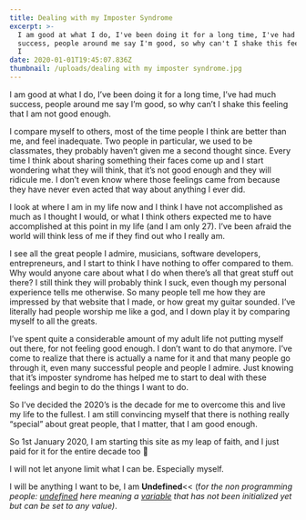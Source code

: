 ```yaml
---
title: Dealing with my Imposter Syndrome
excerpt: >-
  I am good at what I do, I've been doing it for a long time, I've had much
  success, people around me say I'm good, so why can't I shake this feeling that
  I
date: 2020-01-01T19:45:07.836Z
thumbnail: /uploads/dealing with my imposter syndrome.jpg
---
```

I am good at what I do, I’ve been doing it for a long time, I’ve had much success, people around me say I’m good, so why can’t I shake this feeling that I am not good enough.

I compare myself to others, most of the time people I think are better than me, and feel inadequate. Two people in particular, we used to be classmates, they probably haven’t given me a second thought since. Every time I think about sharing something their faces come up and I start wondering what they will think, that it’s not good enough and they will ridicule me. I don’t even know where those feelings came from because they have never even acted that way about anything I ever did.

I look at where I am in my life now and I think I have not accomplished as much as I thought I would, or what I think others expected me to have accomplished at this point in my life (and I am only 27). I’ve been afraid the world will think less of me if they find out who I really am.

I see all the great people I admire, musicians, software developers, entrepreneurs, and I start to think I have nothing to offer compared to them. Why would anyone care about what I do when there’s all that great stuff out there? I still think they will probably think I suck, even though my personal experience tells me otherwise. So many people tell me how they are impressed by that website that I made, or how great my guitar sounded. I’ve literally had people worship me like a god, and I down play it by comparing myself to all the greats.

I’ve spent quite a considerable amount of my adult life not putting myself out there, for not feeling good enough. I don’t want to do that anymore. I’ve come to realize that there is actually a name for it and that many people go through it, even many successful people and people I admire. Just knowing that it’s imposter syndrome has helped me to start to deal with these feelings and begin to do the things I want to do.

So I’ve decided the 2020’s is the decade for me to overcome this and live my life to the fullest. I am still convincing myself that there is nothing really “special” about great people, that I matter, that I am good enough.

So 1st January 2020, I am starting this site as my leap of faith, and I just paid for it for the entire decade too 🙂

I will not let anyone limit what I can be. Especially myself.

I will be anything I want to be, I am **Undefined**<< (f*or the non programming people: [undefined](https://en.wikipedia.org/wiki/Undefined_value) here meaning a [variable](https://en.wikipedia.org/wiki/Variable_(computer_science)) that has not been initialized yet but can be set to any value)*.
